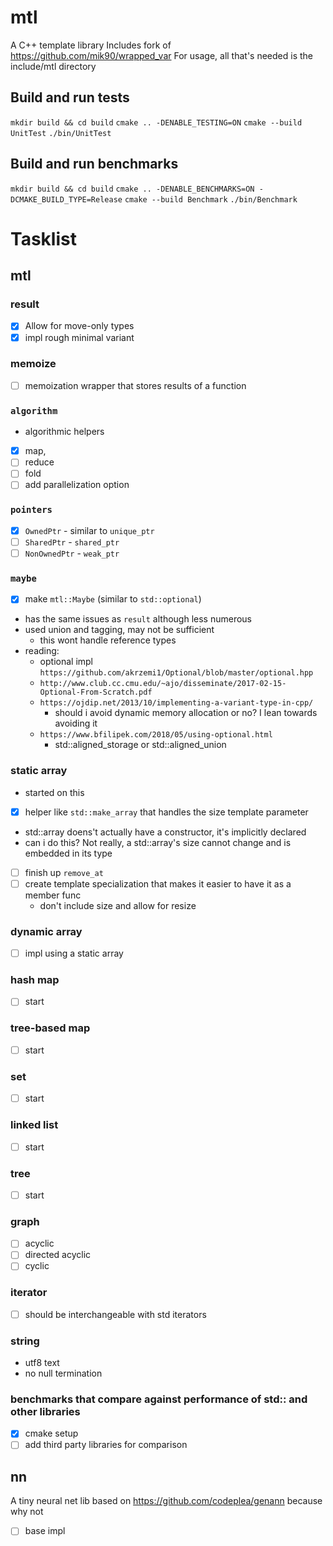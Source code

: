 # mtl
A C++ template library
Includes fork of https://github.com/mik90/wrapped_var
For usage, all that's needed is the include/mtl directory

## Build and run tests
`mkdir build && cd build`
`cmake .. -DENABLE_TESTING=ON`
`cmake --build UnitTest`
`./bin/UnitTest`

## Build and run benchmarks
`mkdir build && cd build`
`cmake .. -DENABLE_BENCHMARKS=ON -DCMAKE_BUILD_TYPE=Release`
`cmake --build Benchmark`
`./bin/Benchmark`

# Tasklist

## mtl
### result
- [x] Allow for move-only types
- [x] impl rough minimal variant
### memoize
- [ ] memoization wrapper that stores results of a function
### `algorithm`
- algorithmic helpers
- [x] map,
- [ ] reduce
- [ ] fold
- [ ] add parallelization option
### `pointers`
- [x] `OwnedPtr` - similar to `unique_ptr`
- [ ] `SharedPtr` - `shared_ptr`
- [ ] `NonOwnedPtr` - `weak_ptr`
### `maybe`
- [x] make `mtl::Maybe` (similar to `std::optional`) 
- has the same issues as `result` although less numerous
- used union and tagging, may not be sufficient
    - this wont handle reference types
- reading:
    - optional impl `https://github.com/akrzemi1/Optional/blob/master/optional.hpp`
    - `http://www.club.cc.cmu.edu/~ajo/disseminate/2017-02-15-Optional-From-Scratch.pdf`
    - `https://ojdip.net/2013/10/implementing-a-variant-type-in-cpp/`
        - should i avoid dynamic memory allocation or no? I lean towards avoiding it
    - `https://www.bfilipek.com/2018/05/using-optional.html`
        - std::aligned_storage or std::aligned_union
### static array
- started on this
- [x] helper like `std::make_array` that handles the size template parameter
- std::array doens't actually have a constructor, it's implicitly declared
- can i do this? Not really, a std::array's size cannot change and is embedded in its type
- [ ] finish up `remove_at`
- [ ] create template specialization that makes it easier to have it as a member func
    - don't include size and allow for resize
### dynamic array
- [ ] impl using a static array
### hash map
- [ ] start
### tree-based map
- [ ] start
### set
- [ ] start
### linked list
- [ ] start
### tree
- [ ] start
### graph
- [ ] acyclic
- [ ] directed acyclic
- [ ] cyclic
### iterator
- [ ] should be interchangeable with std iterators
### string
- utf8 text
- no null termination
### benchmarks that compare against performance of std:: and other libraries
- [x] cmake setup
- [ ] add third party libraries for comparison

## nn
A tiny neural net lib based on https://github.com/codeplea/genann because why not
- [ ] base impl